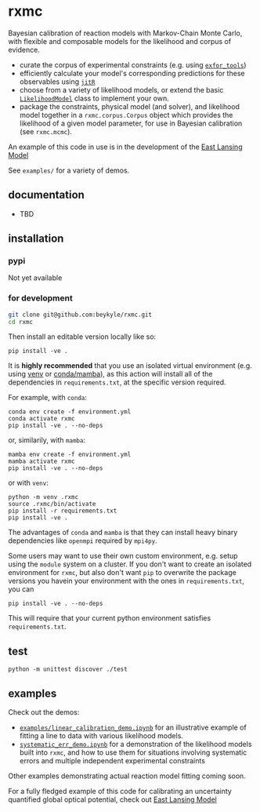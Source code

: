 # rxmc
Bayesian calibration of reaction models with Markov-Chain Monte Carlo, with flexible and composable models for the likelihood and corpus of evidence.
- curate the corpus of experimental constraints (e.g. using [`exfor_tools`](https://github.com/beykyle/exfor_tools))
- efficiently calculate your model's corresponding predictions for these observables using [`jitR`](https://github.com/beykyle/jitr)
- choose from a variety of likelihood models, or extend the basic [`LikelihoodModel`](https://github.com/beykyle/rxmc/blob/main/src/rxmc/likelihood_model.py) class to implement your own.
- package the constraints, physical model (and solver), and likelihood model together in a `rxmc.corpus.Corpus` object which provides the likelihood of a given model parameter, for use in Bayesian calibration (see `rxmc.mcmc`).

An example of this code in use is in the development of the [East Lansing Model](https://github.com/beykyle/elm)

See `examples/` for a variety of demos.

## documentation
- TBD

## installation
### pypi

Not yet available

### for development
```bash
git clone git@github.com:beykyle/rxmc.git
cd rxmc
```

Then install an editable version locally like so:

```
pip install -ve .
```

It is **highly recommended** that you use an isolated virtual environment (e.g. using [venv](https://packaging.python.org/en/latest/guides/installing-using-pip-and-virtual-environments/) or [conda/mamba](https://mamba.readthedocs.io/en/latest/)), as this action will install all of the dependencies in `requirements.txt`, at the specific version required.


For example, with `conda`:


```
conda env create -f environment.yml
conda activate rxmc
pip install -ve . --no-deps
```

or, similarily, with `mamba`:
```
mamba env create -f environment.yml
mamba activate rxmc
pip install -ve . --no-deps
```

or with `venv`:

```
python -m venv .rxmc
source .rxmc/bin/activate
pip install -r requirements.txt
pip install -ve .
```

The advantages of `conda` and `mamba` is that they can install heavy binary dependencies like `openmpi` required by `mpi4py`. 

Some users may want to use their own custom environment, e.g. setup using the `module` system on a cluster. If you don't want to create an isolated environment for `rxmc`, but also don't want `pip` to overwrite the package versions you havein your environment with the ones in `requirements.txt`, you can

```
pip install -ve . --no-deps
```
This will require that your current python environment satisfies `requirements.txt`. 

## test

```
python -m unittest discover ./test
```
## examples

Check out the demos: 
- [`examples/linear_calibration_demo.ipynb`](https://github.com/beykyle/rxmc/blob/main/examples/linear_calibration_demo.ipynb) for an illustrative example of fitting a line to data with various likelihood models.
- [`systematic_err_demo.ipynb`](https://github.com/beykyle/rxmc/blob/main/examples/systematic_err_demo.ipynb) for a demonstration of the likelihood models built into `rxmc`, and how to use them for situations involving systematic errors and multiple independent experimental constraints

Other examples demonstrating actual reaction model fitting coming soon.

For a fully fledged example of this code for calibrating an uncertainty quantified global optical potential, check out [East Lansing Model](https://github.com/beykyle/elm)
